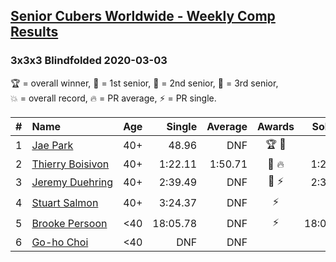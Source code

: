 <style>table {white-space: nowrap;}</style>

## [Senior Cubers Worldwide - Weekly Comp Results](/scw-comp/results/)
### 3x3x3 Blindfolded 2020-03-03

<span style="white-space: nowrap;">🏆 = overall winner</span>, <span style="white-space: nowrap;">🥇 = 1st senior</span>, <span style="white-space: nowrap;">🥈 = 2nd senior</span>, <span style="white-space: nowrap;">🥉 = 3rd senior</span>, <span style="white-space: nowrap;">💥 = overall record</span>, <span style="white-space: nowrap;">🔥 = PR average</span>, <span style="white-space: nowrap;">⚡ = PR single</span>.

| # | Name | Age | Single | Average | Awards | Solve 1 | Solve 2 | Solve 3 | Video |
| :--: | :-- | :--: | --: | --: | :--: | --: | --: | --: | :-- |
| 1 | [Jae Park](../../persons/jae_park/333bf.md) | 40+ | 48.96 | DNF | 🏆 🥇 | DNF | 1:06.76 | 48.96 | [Link](https://www.facebook.com/events/186820176097844/permalink/188015709311624/) |
| 2 | [Thierry Boisivon](../../persons/thierry_boisivon/333bf.md) | 40+ | 1:22.11 | 1:50.71 | 🥈 🔥 | 1:22.11 | 2:02.44 | 2:07.58 | [Link](https://www.facebook.com/events/186820176097844/permalink/188913179221877/) |
| 3 | [Jeremy Duehring](../../persons/jeremy_duehring/333bf.md) | 40+ | 2:39.49 | DNF | 🥉 ⚡ | 2:39.49 | DNS | DNS | [Link](https://www.facebook.com/events/186820176097844/permalink/190947509018444/) |
| 4 | [Stuart Salmon](../../persons/stuart_salmon/333bf.md) | 40+ | 3:24.37 | DNF | ⚡ | DNF | 3:24.37 | DNF | [Link](https://www.facebook.com/events/186820176097844/permalink/188740669239128/) |
| 5 | [Brooke Persoon](../../persons/brooke_persoon/333bf.md) | <40 | 18:05.78 | DNF | ⚡ | 18:05.78 | DNF | DNF | [Link](https://www.facebook.com/events/186820176097844/permalink/191609515618910/) |
| 6 | [Go-ho Choi](../../persons/go_ho_choi/333bf.md) | <40 | DNF | DNF |  | DNF | DNF | DNF | [Link](https://www.facebook.com/events/186820176097844/permalink/191285562317972/) |

<!-- Global site tag (gtag.js) - Google Analytics -->
<script async src="https://www.googletagmanager.com/gtag/js?id=UA-86348435-3"></script>
<script>window.dataLayer = window.dataLayer || []; function gtag() {dataLayer.push(arguments);} gtag('js', new Date()); gtag('config', 'UA-86348435-3');</script>
